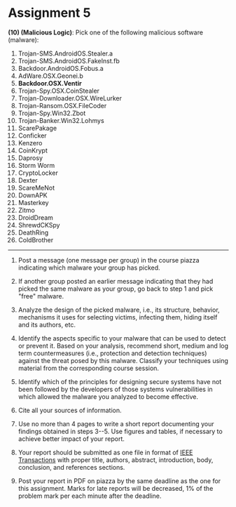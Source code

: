 # Assignment 5 #

**(10) (Malicious Logic)**: Pick one of the following malicious software (malware):

1. Trojan-SMS.AndroidOS.Stealer.a
2. Trojan-SMS.AndroidOS.FakeInst.fb
3. Backdoor.AndroidOS.Fobus.a
4. AdWare.OSX.Geonei.b
5. **Backdoor.OSX.Ventir**
6. Trojan-Spy.OSX.CoinStealer
7. Trojan-Downloader.OSX.WireLurker
8. Trojan-Ransom.OSX.FileCoder
9. Trojan-Spy.Win32.Zbot
10. Trojan-Banker.Win32.Lohmys
11. ScarePakage
12. Conficker
13. Kenzero
14. CoinKrypt
15. Daprosy
16. Storm Worm
17. CryptoLocker
18. Dexter
19. ScareMeNot
20. DownAPK
21. Masterkey
22. Zitmo
23. DroidDream
24. ShrewdCKSpy
25. DeathRing
26. ColdBrother

---

1. Post a message (one message per group) in the course piazza indicating which malware your group has picked.

2. If another group posted an earlier message indicating that they had picked the same malware as your group, go back to step 1 and pick "free" malware.

3. Analyze the design of the picked malware, i.e., its structure, behavior, mechanisms it uses for selecting victims, infecting them, hiding itself and its authors, etc.

4. Identify the aspects specific to your malware that can be used to detect or prevent it. Based on your analysis, recommend short, medium and log term countermeasures (i.e., protection and detection techniques) against the threat posed by this malware. Classify your techniques using material from the corresponding course session.

5. Identify which of the principles for designing secure systems have not been followed by the developers of those systems vulnerabilities in which allowed the malware you analyzed to become effective.

6. Cite all your sources of information.

7. Use no more than 4 pages to write a short report documenting your findings obtained in steps 3--5. Use figures and tables, if necessary to achieve better impact of your report.

8. Your report should be submitted as one file in format of [IEEE Transactions](http://www.ieee.org/web/publications/authors/transjnl/) with proper title, authors, abstract, introduction, body, conclusion, and references sections.

9. Post your report in PDF on piazza by the same deadline as the one for this assignment. Marks for late reports will be decreased, 1% of the problem mark per each minute after the deadline.
